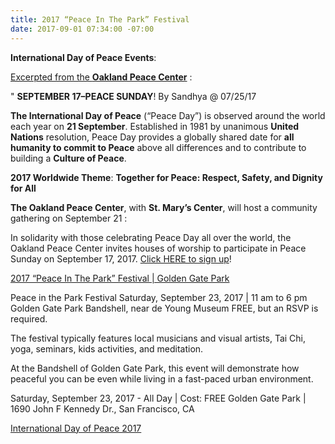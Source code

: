 ```yaml
---
title: 2017 “Peace In The Park” Festival
date: 2017-09-01 07:34:00 -07:00
---
```


**International Day of Peace Events**:

[Excerpted from the **Oakland Peace Center**](http://oaklandpeacecenter.org/news/september-17-peace-sunday) :

"  **SEPTEMBER 17–PEACE SUNDAY**!
By Sandhya @ 07/25/17 

**The International Day of Peace** (“Peace Day”) is observed around the world each year on **21 September**. Established in 1981 by unanimous **United Nations** resolution, Peace Day provides a globally shared date for **all humanity to commit to Peace** above all differences and to contribute to building a **Culture of Peace**.

**2017 Worldwide Theme**: **Together for Peace: Respect, Safety, and Dignity for All**

**The Oakland Peace Center**, with **St. Mary’s Center**, will host a community gathering on September 21 :

In solidarity with those celebrating Peace Day all over the world, the Oakland Peace Center invites houses of worship to participate in Peace Sunday on September 17, 2017. [Click HERE to sign up](https://docs.google.com/forms/d/e/1FAIpQLSf5eiHIQUltuu9BHvgIZZWFq7lhsysQnELnvL3lrH7hzzS4Ew/viewform)!


[2017 “Peace In The Park” Festival | Golden Gate Park](http://sf.funcheap.com/peace-park-festival-golden-gate-park/) 

Peace in the Park Festival
Saturday, September 23, 2017 | 11 am to 6 pm
Golden Gate Park Bandshell, near de Young Museum
FREE, but an RSVP is required.

The festival typically features local musicians and visual artists, Tai Chi, yoga, seminars, kids activities, and meditation.

At the Bandshell of Golden Gate Park, this event will demonstrate how peaceful you can be even while living in a fast-paced urban environment.


 
 
Saturday, September 23, 2017 - All Day | Cost: FREE	
Golden Gate Park | 1690 John F Kennedy Dr., San Francisco, CA



[International Day of Peace 2017](http://internationaldayofpeace.org/)


